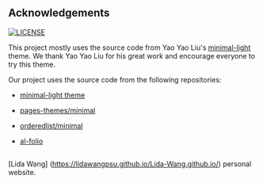 <!-- # The Minimal Light Theme

[![LICENSE](https://img.shields.io/github/license/yaoyao-liu/minimal-light?style=flat-square&logo=creative-commons&color=EF9421)](https://github.com/yaoyao-liu/minimal-light/blob/main/LICENSE)

\[[Demo the theme](https://minimal-light-theme.yliu.me/)\]  \[[简体中文](https://github.com/yaoyao-liu/minimal-light/blob/master/README_zh_Hans.md) | [繁體中文](https://github.com/yaoyao-liu/minimal-light/blob/master/README_zh_Hant.md) | [Deutsche](https://github.com/yaoyao-liu/minimal-light/blob/master/README_de.md)\]
 
*This is the source code of my homepage. I build this website based on [minimal](https://github.com/orderedlist/minimal).*
<br>
*Feel free to use and share the source code anywhere you like.*

The latest version of my homepage is available here: [[link](https://github.com/yaoyao-liu/yaoyao-liu.github.io)]
<br>
A template for Max Planck Institute for Informatics is available here: [[link](https://github.com/yaoyao-liu/minimal-light-theme-mpi-inf)]

## Features

- Simple and elegant personal homepage theme
- Jekyll theme, automatically deployed by GitHub Pages
- Basic search engine optimization
- Mobile friendly
- Supporting Markdown 
- Supporting dark mode

## Project Architecture

```
.
├── _includes                    # the Markdown files for publications and services  
├── _layouts                  
|   └── homepage.html            #  the html template for the homepage 
├── _sass                     
|   └── minimal-light.scss       #  this file will be compiled into a CSS file to control the style of the page
├── assets                       #  some files
├── .gitignore                   #  this file specifies intentionally untracked files that Git should ignore
├── CNAME                        #  the custom domain, will be used by GitHub page sevice
├── Gemfile                      #  a RubyGems related file
├── LICENSE                      #  the license file
├── README.md                    #  the readme file (English)
├── README_de.md                 #  the readme file (German)
├── README_zh_Hans.md            #  the readme file (Simplified Chinese)
├── README_zh_Hant.md            #  the readme file (Traditional Chinese)
├── _config.yml                  #  the Jekyll configuration file, including some options of the page  
└── index.md                     #  the content of the index page, using Markdown
```

## Usage

### Using on GitHub 

To use this theme, add the following to your repository's `_config.yml`:

```yaml
remote_theme: yaoyao-liu/minimal-light
```

Please note that adding the above line will directly apply all the default settings in this repository to yours.

If you hope to edit any files (e.g., `index.md`), you still need to copy them to your repository.

You may also fork this repository (or [use this repository as a template](https://docs.github.com/en/github/creating-cloning-and-archiving-repositories/creating-a-repository-from-a-template)) and change the name to `your-username.github.io`.

Then you need to enable the GitHub pages for that repository following the steps [here](https://docs.github.com/en/pages/getting-started-with-github-pages/creating-a-github-pages-site#creating-your-site).

### Using Locally with Jekyll

*You need to install [Ruby](https://www.ruby-lang.org/en/) and [Jekyll](https://jekyllrb.com/) fisrt.*

Clone this repository:

```bash
git clone https://github.com/yaoyao-liu/minimal-light.git
cd minimal-light
```
Install and run:

```bash
bundle install
bundle exec jekyll server
```
View the live page using `localhost`:
<http://localhost:4000>. You can get the html files in `_site` folder.

## Customizing

### Configuration variables

The Minimal Light theme will respect the following variables, if set in your site's `_config.yml`:

  ```yaml
# Basic Information 
title: Your Name
position: Ph.D. Student
affiliation: Your Affiliation
email: yourname (at) example.edu

# Search Engine Optimization (SEO)
# The following information is used to improve the website traffic from search engines, e.g., Google.
keywords: minimal light
description: The Minimal Light is a simple and elegant jekyll theme for academic personal homepage.
canonical: https://minimal-light-theme.yliu.me/

# Links 
# If you don't need one of them, you may delete the corresponding line.
google_scholar: https://scholar.google.com/
cv_link: files/Curriculum_Vitae.pdf
github_link: https://github.com/
linkedin: https://www.linkedin.com/
twitter: https://twitter.com/

# Images (e.g., your profile picture and your website's favicon) 
# "favicon" and "favicon_dark" are used for the light and dark modes, respectively. 
avatar: ./assets/img/avatar.png
favicon: ./assets/img/favicon.png
favicon_dark: ./assets/img/favicon-dark.png

# Google Analytics ID
# Please remove this if you don't use Google Analytics
google_analytics: UA-111540567-4
  ```
### Editing `index.md`

Create `index.md` and add your personal information (e.g., publications, research).

### Stylesheet

If you'd like to add your own custom styles:

1. Create a file called `/assets/css/style.scss` in your site
2. Add the following content to the top of the file, exactly as shown:

    ```scss
    ---
    ---

    @import "{{ site.theme }}";
    ```
3. Add any custom CSS (or Sass, including imports) you'd like immediately after the `@import` line

### Layouts

If you'd like to change the theme's HTML layout:

1. [Copy the original template](https://github.com/yaoyao-liu/minimal-light/blob/master/_layouts/homepage.html) from the theme's repository<br />(*Pro-tip: click "raw" to make copying easier*)
2. Create a file called `/_layouts/homepage.html` in your site
3. Paste the default layout content copied in the first step
4. Customize the layout as you'd like

## License

This work is licensed under a [Creative Commons Zero v1.0 Universal](https://github.com/yaoyao-liu/minimal-light/blob/master/LICENSE) License.

## Acknowledgements

Our project uses the source code from the following repositories:

* [pages-themes/minimal](https://github.com/pages-themes/minimal)

* [orderedlist/minimal](https://github.com/orderedlist/minimal)

* [al-folio](https://github.com/alshedivat/al-folio) -->

## Acknowledgements

[![LICENSE](https://img.shields.io/github/license/yaoyao-liu/minimal-light?style=flat-square&logo=creative-commons&color=EF9421)](https://github.com/yaoyao-liu/minimal-light/blob/main/LICENSE)

This project mostly uses the source code from Yao Yao Liu's [minimal-light](https://github.com/yaoyao-liu/minimal-light.git) theme. We thank Yao Yao Liu for his great work and encourage everyone to try this theme.

Our project uses the source code from the following repositories:

* [minimal-light theme](https://github.com/yaoyao-liu/minimal-light.git)

* [pages-themes/minimal](https://github.com/pages-themes/minimal)

* [orderedlist/minimal](https://github.com/orderedlist/minimal)

* [al-folio](https://github.com/alshedivat/al-folio)

##
[Lida Wang] (https://lidawangpsu.github.io/Lida-Wang.github.io/) personal website.
  
